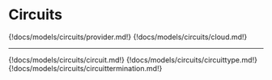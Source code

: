 # Circuits

{!docs/models/circuits/provider.md!}
{!docs/models/circuits/cloud.md!}

---

{!docs/models/circuits/circuit.md!}
{!docs/models/circuits/circuittype.md!}
{!docs/models/circuits/circuittermination.md!}

